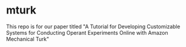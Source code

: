 # mturk
This repo is for our paper titled "A Tutorial for Developing Customizable Systems for Conducting Operant Experiments Online with Amazon Mechanical Turk"
